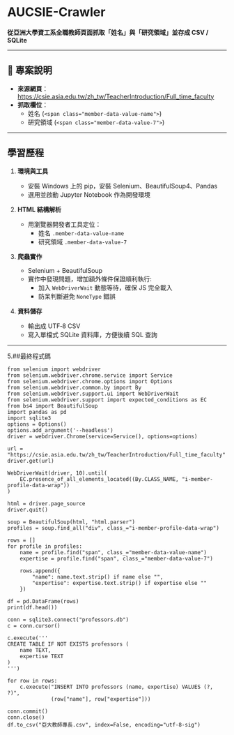 # AUCSIE-Crawler

**從亞洲大學資工系全職教師頁面抓取「姓名」與「研究領域」並存成 CSV / SQLite**

---

## 📖 專案說明

- **來源網頁**：  
  https://csie.asia.edu.tw/zh_tw/TeacherIntroduction/Full_time_faculty  
- **抓取欄位**：  
  - 姓名 (`<span class="member-data-value-name">`)  
  - 研究領域 (`<span class="member-data-value-7">`)

---

## 學習歷程

1. **環境與工具**  
   - 安裝 Windows 上的 pip，安裝 Selenium、BeautifulSoup4、Pandas  
   - 選用並啟動 Jupyter Notebook 作為開發環境  

2. **HTML 結構解析**  
   - 用瀏覽器開發者工具定位：  
     - 姓名 `.member-data-value-name`  
     - 研究領域 `.member-data-value-7`  

3. **爬蟲實作**  
   - Selenium + BeautifulSoup
   - 實作中發現問題，增加額外條件保證順利執行:
     - 加入 `WebDriverWait` 動態等待，確保 JS 完全載入  
     - 防呆判斷避免 `NoneType` 錯誤  

4. **資料儲存**  
   - 輸出成 UTF‑8 CSV  
   - 寫入單檔式 SQLite 資料庫，方便後續 SQL 查詢  

---

5.##最終程式碼
```
from selenium import webdriver
from selenium.webdriver.chrome.service import Service
from selenium.webdriver.chrome.options import Options
from selenium.webdriver.common.by import By
from selenium.webdriver.support.ui import WebDriverWait
from selenium.webdriver.support import expected_conditions as EC
from bs4 import BeautifulSoup
import pandas as pd
import sqlite3
options = Options()
options.add_argument('--headless')
driver = webdriver.Chrome(service=Service(), options=options)

url = "https://csie.asia.edu.tw/zh_tw/TeacherIntroduction/Full_time_faculty"
driver.get(url)

WebDriverWait(driver, 10).until(
    EC.presence_of_all_elements_located((By.CLASS_NAME, "i-member-profile-data-wrap"))
)

html = driver.page_source
driver.quit()

soup = BeautifulSoup(html, "html.parser")
profiles = soup.find_all("div", class_="i-member-profile-data-wrap")

rows = []
for profile in profiles:
    name = profile.find("span", class_="member-data-value-name")
    expertise = profile.find("span", class_="member-data-value-7")

    rows.append({
        "name": name.text.strip() if name else "",
        "expertise": expertise.text.strip() if expertise else ""
    })

df = pd.DataFrame(rows)
print(df.head()) 

conn = sqlite3.connect("professors.db")
c = conn.cursor()

c.execute('''
CREATE TABLE IF NOT EXISTS professors (
    name TEXT,
    expertise TEXT
)
''')

for row in rows:
    c.execute("INSERT INTO professors (name, expertise) VALUES (?, ?)", 
              (row["name"], row["expertise"]))

conn.commit()
conn.close()
df.to_csv("亞大教師專長.csv", index=False, encoding="utf-8-sig")
```
